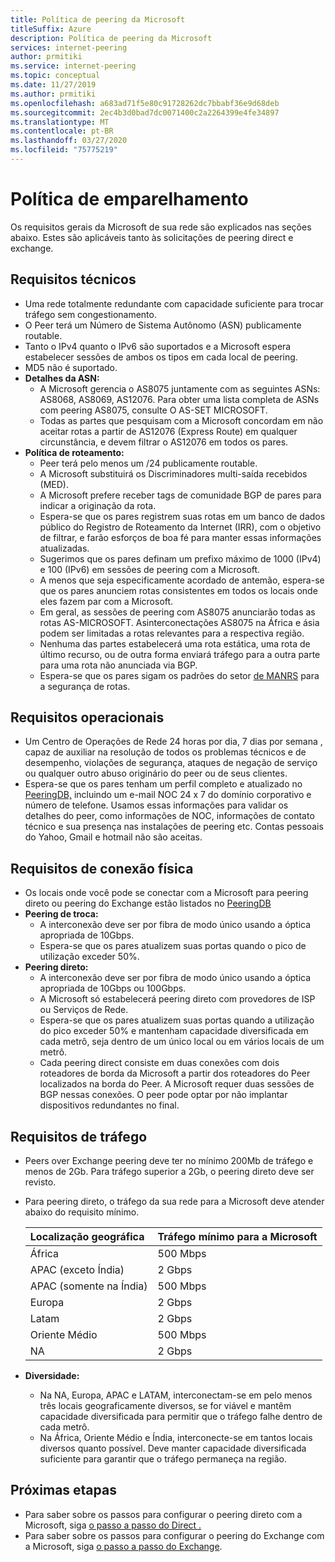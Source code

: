 ```yaml
---
title: Política de peering da Microsoft
titleSuffix: Azure
description: Política de peering da Microsoft
services: internet-peering
author: prmitiki
ms.service: internet-peering
ms.topic: conceptual
ms.date: 11/27/2019
ms.author: prmitiki
ms.openlocfilehash: a683ad71f5e80c91728262dc7bbabf36e9d68deb
ms.sourcegitcommit: 2ec4b3d0bad7dc0071400c2a2264399e4fe34897
ms.translationtype: MT
ms.contentlocale: pt-BR
ms.lasthandoff: 03/27/2020
ms.locfileid: "75775219"
---
```

# <a name="peering-policy"></a>Política de emparelhamento
Os requisitos gerais da Microsoft de sua rede são explicados nas seções abaixo. Estes são aplicáveis tanto às solicitações de peering direct e exchange.

## <a name="technical-requirements"></a>Requisitos técnicos

* Uma rede totalmente redundante com capacidade suficiente para trocar tráfego sem congestionamento.
* O Peer terá um Número de Sistema Autônomo (ASN) publicamente routable.
* Tanto o IPv4 quanto o IPv6 são suportados e a Microsoft espera estabelecer sessões de ambos os tipos em cada local de peering.
* MD5 não é suportado.
* **Detalhes da ASN:**
    * A Microsoft gerencia o AS8075 juntamente com as seguintes ASNs: AS8068, AS8069, AS12076. Para obter uma lista completa de ASNs com peering AS8075, consulte O AS-SET MICROSOFT.
    * Todas as partes que pesquisam com a Microsoft concordam em não aceitar rotas a partir de AS12076 (Express Route) em qualquer circunstância, e devem filtrar o AS12076 em todos os pares.
* **Política de roteamento:**
    * Peer terá pelo menos um /24 publicamente routable.
    * A Microsoft substituirá os Discriminadores multi-saída recebidos (MED).
    * A Microsoft prefere receber tags de comunidade BGP de pares para indicar a originação da rota.
    * Espera-se que os pares registrem suas rotas em um banco de dados público do Registro de Roteamento da Internet (IRR), com o objetivo de filtrar, e farão esforços de boa fé para manter essas informações atualizadas.
    * Sugerimos que os pares definam um prefixo máximo de 1000 (IPv4) e 100 (IPv6) em sessões de peering com a Microsoft.
    * A menos que seja especificamente acordado de antemão, espera-se que os pares anunciem rotas consistentes em todos os locais onde eles fazem par com a Microsoft.
    * Em geral, as sessões de peering com AS8075 anunciarão todas as rotas AS-MICROSOFT. Asinterconectações AS8075 na África e ásia podem ser limitadas a rotas relevantes para a respectiva região.
    * Nenhuma das partes estabelecerá uma rota estática, uma rota de último recurso, ou de outra forma enviará tráfego para a outra parte para uma rota não anunciada via BGP.
    * Espera-se que os pares sigam os padrões do setor [de MANRS](https://www.manrs.org/) para a segurança de rotas.

## <a name="operational-requirements"></a>Requisitos operacionais
* Um Centro de Operações de Rede 24 horas por dia, 7 dias por semana , capaz de auxiliar na resolução de todos os problemas técnicos e de desempenho, violações de segurança, ataques de negação de serviço ou qualquer outro abuso originário do peer ou de seus clientes.
* Espera-se que os pares tenham um perfil completo e atualizado no [PeeringDB,](https://www.peeringdb.com) incluindo um e-mail NOC 24 x 7 do domínio corporativo e número de telefone. Usamos essas informações para validar os detalhes do peer, como informações de NOC, informações de contato técnico e sua presença nas instalações de peering etc. Contas pessoais do Yahoo, Gmail e hotmail não são aceitas.

## <a name="physical-connection-requirements"></a>Requisitos de conexão física
* Os locais onde você pode se conectar com a Microsoft para peering direto ou peering do Exchange estão listados no [PeeringDB](https://www.peeringdb.com/net/694)
* **Peering de troca:**
    * A interconexão deve ser por fibra de modo único usando a óptica apropriada de 10Gbps.
    * Espera-se que os pares atualizem suas portas quando o pico de utilização exceder 50%.
* **Peering direto:**
    * A interconexão deve ser por fibra de modo único usando a óptica apropriada de 10Gbps ou 100Gbps.
    * A Microsoft só estabelecerá peering direto com provedores de ISP ou Serviços de Rede.
    * Espera-se que os pares atualizem suas portas quando a utilização do pico exceder 50% e mantenham capacidade diversificada em cada metrô, seja dentro de um único local ou em vários locais de um metrô.
    * Cada peering direct consiste em duas conexões com dois roteadores de borda da Microsoft a partir dos roteadores do Peer localizados na borda do Peer. A Microsoft requer duas sessões de BGP nessas conexões. O peer pode optar por não implantar dispositivos redundantes no final.

## <a name="traffic-requirements"></a>Requisitos de tráfego
* Peers over Exchange peering deve ter no mínimo 200Mb de tráfego e menos de 2Gb.  Para tráfego superior a 2Gb, o peering direto deve ser revisto.
* Para peering direto, o tráfego da sua rede para a Microsoft deve atender abaixo do requisito mínimo.

    | Localização geográfica                      | Tráfego mínimo para a Microsoft   |
    | :----------------------- |:-------------------------------|
    | África                   | 500 Mbps                       |
    | APAC (exceto Índia)      |   2 Gbps                       |
    | APAC (somente na Índia)        | 500 Mbps                       |
    | Europa                   |   2 Gbps                       |
    | Latam                    |   2 Gbps                       |
    | Oriente Médio              | 500 Mbps                       |
    | NA                       |   2 Gbps                       |

* **Diversidade:**
    * Na NA, Europa, APAC e LATAM, interconectam-se em pelo menos três locais geograficamente diversos, se for viável e mantêm capacidade diversificada para permitir que o tráfego falhe dentro de cada metrô.
    * Na África, Oriente Médio e Índia, interconecte-se em tantos locais diversos quanto possível. Deve manter capacidade diversificada suficiente para garantir que o tráfego permaneça na região.

## <a name="next-steps"></a>Próximas etapas

* Para saber sobre os passos para configurar o peering direto com a Microsoft, siga [o passo a passo do Direct .](walkthrough-direct-all.md)
* Para saber sobre os passos para configurar o peering do Exchange com a Microsoft, siga [o passo a passo do Exchange](walkthrough-exchange-all.md).